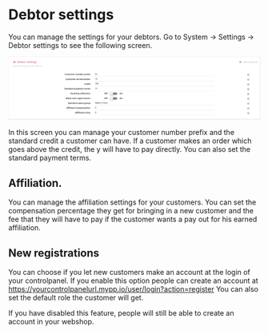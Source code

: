 # Debtor settings

You can manage the settings for your debtors.
Go to System -> Settings -> Debtor settings to see the following screen.

![Debtor settings](/images/debtor_settings.png)

In this screen you can manage your customer number prefix and the standard credit a customer can have. If a customer makes an order which goes above the credit, the y will have to pay directly. You can also set the standard payment terms.

## Affiliation.

You can manage the affiliation settings for your customers. You can set the compensation percentage they get for bringing in a new customer and the fee that they will have to pay if the customer wants a pay out for his earned affiliation.

## New registrations

You can choose if you let new customers make an account at the login of your controlpanel. If you enable this option people can create an account at https://yourcontrolpanelurl.mypp.io/user/login?action=register
You can also set the default role the customer will get.

If you have disabled this feature, people will still be able to create an account in your webshop.
